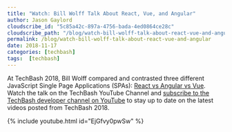```yaml
---
title: "Watch: Bill Wolff Talk About React, Vue, and Angular"
author: Jason Gaylord
cloudscribe_id: "5c85a42c-897a-4756-bada-4ed0864ce28c"
cloudscribe_path: "/blog/watch-bill-wolff-talk-about-react-vue-and-angular"
permalink: /blog/watch-bill-wolff-talk-about-react-vue-and-angular
date: 2018-11-17
categories: [techbash]
tags:  [techbash]
---
```


At TechBash 2018, Bill Wolff compared and contrasted three different JavaScript Single Page Applications (SPAs): [React vs Angular vs Vue](https://jasong.us/2zViU35). Watch the talk on the TechBash YouTube Channel and [subscribe to the TechBash developer channel on YouTube](https://jasong.us/tbyt) to stay up to date on the latest videos posted from TechBash 2018.

{% include youtube.html id="EjGfvy0pwSw" %}